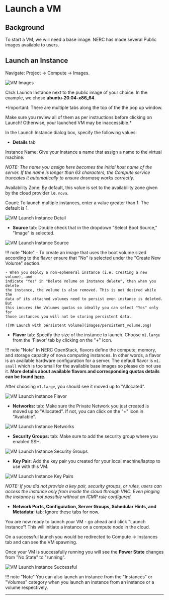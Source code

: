 # Launch a VM

## Background

To start a VM, we will need a base image.  NERC has made several Public images
available to users.

## Launch an Instance

Navigate: Project -> Compute -> Images.

![VM Images](images/vm_images.png)

Click Launch Instance next to the public image of your choice. In the example,
we chose **ubuntu-20.04-x86_64**.

*Important: There are multiple tabs along the top of the the pop up window.

Make sure you review all of them as per instructions before clicking on Launch!
Otherwise, your launched VM may be inaccessible.*

In the Launch Instance dialog box, specify the following values:

- **Details** tab

Instance Name: Give your instance a name that assign a name to the virtual machine.

*NOTE: The name you assign here becomes the initial host name of the server. If
the name is longer than 63 characters, the Compute service truncates it
automatically to ensure dnsmasq works correctly.*

Availability Zone: By default, this value is set to the availability zone given
by the cloud provider i.e. `nova`.

Count: To launch multiple instances, enter a value greater than 1. The default
is 1.

![VM Launch Instance Detail](images/vm_launch_details.png)

- **Source** tab: Double check that in the dropdown "Select Boot Source,"
"Image" is selected.

![VM Launch Instance Source](images/launch_source.png)

!!! note "Note"
    - To create an image that uses the boot volume sized according to the flavor
    ensure that "No" is selected under the "Create New Volume" section.

    - When you deploy a non-ephemeral instance (i.e. Creating a new volume), and
    indicate "Yes" in "Delete Volume on Instance delete", then when you delete
    the instance, the volume is also removed. This is not desired while the
    data of its attached volumes need to persist even instance is deleted. But
    this incures the Volumes quotas so ideally you can select "Yes" only for
    those instances you will not be storing persistent data.

    ![VM Launch with persistent Volume](images/persistent_volume.png)

- **Flavor** tab: Specify the size of the instance to launch. Choose `m1.large`
from the 'Flavor' tab by clicking on the "+" icon.

!!! note "Note"
    In NERC OpenStack, flavors define the compute, memory, and storage
    capacity of nova computing instances. In other words, a flavor is an
    available hardware configuration for a server. The default flavor is `m1.
    small` which is too small for the available base images so please do not
    use it. **More details about available flavors and corresponding quotas
    details can be found [here](flavors.md).**

After choosing `m1.large`, you should see it moved up to "Allocated".

![VM Launch Instance Flavor](images/launch_flavor.png)

- **Networks:** tab: Make sure the Private Network you just created is moved up
to "Allocated". If not, you can click on the "+" icon in "Available".

![VM Launch Instance Networks](images/launch_networks.png)

- **Security Groups:** tab: Make sure to add the security group where you
enabled SSH.

![VM Launch Instance Security Groups](images/launch_security_groups.png)

- **Key Pair:** Add the key pair you created for your local machine/laptop to
use with this VM.

![VM Launch Instance Key Pairs](images/launch_security_key_pairs.png)

*NOTE: If you did not provide a key pair, security groups, or rules, users can
access the instance only from inside the cloud through VNC. Even pinging the
instance is not possible without an ICMP rule configured.*

- **Network Ports, Configuration, Server Groups, Schedular Hints, and
Metadata:** tab: Ignore these tabs for now.

You are now ready to launch your VM - go ahead and click "Launch Instance"!
This will initiate a instance on a compute node in the cloud.

On a successful launch you would be redirected to Compute -> Instances tab and
can see the VM spawning.

Once your VM is successfully running you will see the **Power State** changes
from "No State" to "running".

![VM Launch Instance Successful](images/running_instance.png)

!!! note "Note"
    You can also launch an instance from the "Instances" or "Volumes" category
    when you launch an instance from an instance or a volume respectively.

---
